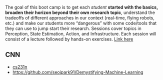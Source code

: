 The goal of this boot camp is to get each _student_ __started with the basics, broaden their horizon beyond their own research topic__, understand the tradeoffs of different approaches in our context (real-time, flying robots, etc.) and make our students more “dangerous” with some code/tools that they can use to jump start their research.
Sessions cover topics in Perception, State Estimation, Action, and Infrastructure. Each session will consist of a lecture followed by hands-on exercises.
[Link here](https://theairlab.org/summer2020/)


## CNN
- [cs231n](http://cs231n.stanford.edu/syllabus.html)
- https://github.com/seojpark91/Demystifying-Machine-Learning
